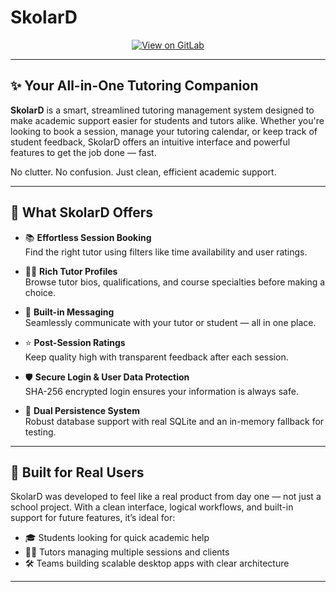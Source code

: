 # SkolarD

<div align="center">
  <a href="https://gitlab.cs.umanitoba.ca/comp3350-summer2025/a01-g06-decoders.git" target="_blank">
    <img src="https://img.shields.io/badge/View%20Code%20on-GitLab-FF6C37?style=for-the-badge&logo=gitlab" alt="View on GitLab" />
  </a>
</div>

---

## ✨ Your All-in-One Tutoring Companion

**SkolarD** is a smart, streamlined tutoring management system designed to make academic support easier for students and tutors alike. Whether you're looking to book a session, manage your tutoring calendar, or keep track of student feedback, SkolarD offers an intuitive interface and powerful features to get the job done — fast.

No clutter. No confusion. Just clean, efficient academic support.

---

## 🚀 What SkolarD Offers

- 📚 **Effortless Session Booking**  
  Find the right tutor using filters like time availability and user ratings.

- 🧑‍🏫 **Rich Tutor Profiles**  
  Browse tutor bios, qualifications, and course specialties before making a choice.

- 💬 **Built-in Messaging**  
  Seamlessly communicate with your tutor or student — all in one place.

- ⭐ **Post-Session Ratings**  
  Keep quality high with transparent feedback after each session.

- 🛡️ **Secure Login & User Data Protection**  
  SHA-256 encrypted login ensures your information is always safe.

- 🔄 **Dual Persistence System**  
  Robust database support with real SQLite and an in-memory fallback for testing.

---

## 🧩 Built for Real Users

SkolarD was developed to feel like a real product from day one — not just a school project. With a clean interface, logical workflows, and built-in support for future features, it’s ideal for:

- 🎓 Students looking for quick academic help  
- 👨‍🏫 Tutors managing multiple sessions and clients  
- 🛠️ Teams building scalable desktop apps with clear architecture

---

